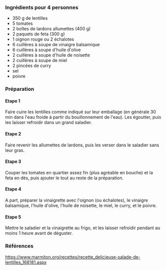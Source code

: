 ### Ingrédients pour 4 personnes

- 350 g de lentilles
- 5 tomates
- 2 boîtes de lardons allumettes (400 g)
- 2 paquets de feta (300 g)
- 1 oignon rouge ou 2 échalotes
- 6 cuillères à soupe de vinaigre balsamique
- 6 cuillères à soupe d'huile d'olive
- 2 cuillères à soupe d'huile de noisette
- 2 cuillères à soupe de miel
- 2 pincées de curry
- sel
- poivre

### Préparation

#### Etape 1

Faire cuire les lentilles comme indiqué sur leur emballage (en générale 30 min dans l'eau froide à partir du bouillonnement de l'eau). Les égoutter, puis les laisser refroidir dans un grand saladier.

#### Etape 2

Faire revenir les allumettes de lardons, puis les verser dans le saladier sans leur gras.

#### Etape 3

Couper les tomates en quartier assez fin (plus agréable en bouche) et la feta en dès, puis ajouter le tout au reste de la préparation.

#### Etape 4

A part, préparer la vinaigrette avec l'oignon (ou échalotes), le vinaigre balsamique, l'huile d'olive, l'huile de noisette, le miel, le curry, et le poivre.

#### Etape 5

Mettre le saladier et la vinaigrette au frigo, et les laisser refroidir pendant au moins 1 heure avant de déguster.

### Références

https://www.marmiton.org/recettes/recette_delicieuse-salade-de-lentilles_168181.aspx
